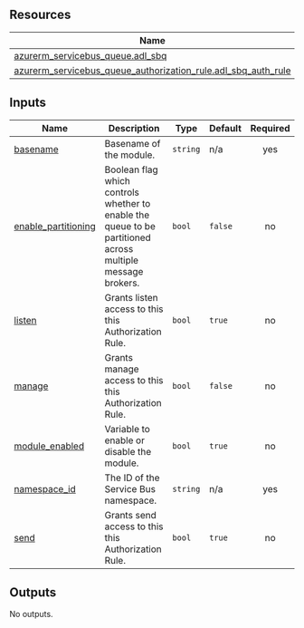 <!-- BEGIN_TF_DOCS -->
## Resources

| Name | Type |
|------|------|
| [azurerm_servicebus_queue.adl_sbq](https://registry.terraform.io/providers/hashicorp/azurerm/latest/docs/resources/servicebus_queue) | resource |
| [azurerm_servicebus_queue_authorization_rule.adl_sbq_auth_rule](https://registry.terraform.io/providers/hashicorp/azurerm/latest/docs/resources/servicebus_queue_authorization_rule) | resource |

## Inputs

| Name | Description | Type | Default | Required |
|------|-------------|------|---------|:--------:|
| <a name="input_basename"></a> [basename](#input\_basename) | Basename of the module. | `string` | n/a | yes |
| <a name="input_enable_partitioning"></a> [enable\_partitioning](#input\_enable\_partitioning) | Boolean flag which controls whether to enable the queue to be partitioned across multiple message brokers. | `bool` | `false` | no |
| <a name="input_listen"></a> [listen](#input\_listen) | Grants listen access to this this Authorization Rule. | `bool` | `true` | no |
| <a name="input_manage"></a> [manage](#input\_manage) | Grants manage access to this this Authorization Rule. | `bool` | `false` | no |
| <a name="input_module_enabled"></a> [module\_enabled](#input\_module\_enabled) | Variable to enable or disable the module. | `bool` | `true` | no |
| <a name="input_namespace_id"></a> [namespace\_id](#input\_namespace\_id) | The ID of the Service Bus namespace. | `string` | n/a | yes |
| <a name="input_send"></a> [send](#input\_send) | Grants send access to this this Authorization Rule. | `bool` | `true` | no |

## Outputs

No outputs.
<!-- END_TF_DOCS -->